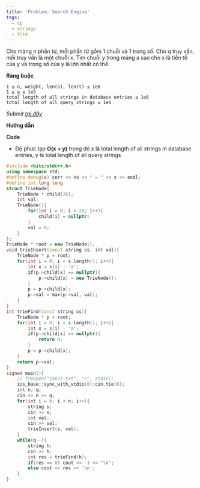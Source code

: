 ```yaml
---
title: 'Problem: Search Engine'
tags:
  - cp
  - strings
  - trie
---
```

Cho mảng n phần tử, mỗi phần tử gồm 1 chuỗi và 1 trọng số. Cho q truy vấn, mỗi truy vấn là một chuỗi x. 
Tìm chuỗi y trong mảng a sao cho x là tiền tố của y và trọng số của y là lớn nhất có thể.

**Ràng buộc**

```
1 ≤ n, weight, len(s), len(t) ≤ 1e6
1 ≤ q ≤ 1e5
total length of all strings in database entries ≤ 1e6
total length of all query strings ≤ 1e6
```

<!--more-->

*Submit [tại đây](https://www.hackerearth.com/practice/data-structures/advanced-data-structures/trie-keyword-tree/tutorial/)*

**Hướng dẫn**


**Code**

- Độ phưc tạp **O(x + y)** trong đó x là total length of all strings in database entries, y là total length of all query strings

```cpp
#include <bits/stdc++.h>
using namespace std;
#define debug(x) cerr << #x << " = " << x << endl;
#define int long long
struct TrieNode{
    TrieNode * child[26];
    int val;
    TrieNode(){
        for(int i = 0; i < 26; i++){
            child[i] = nullptr;
        }
        val = 0;
    }
};
TrieNode * root = new TrieNode();
void trieInsert(const string &s, int val){
    TrieNode * p = root;
    for(int i = 0; i < s.length(); i++){
        int x = s[i] - 'a';
        if(p->child[x] == nullptr){
            p->child[x] = new TrieNode();
        }
        p = p->child[x];
        p->val = max(p->val, val);
    }
}
int trieFind(const string &s){
    TrieNode * p = root;
    for(int i = 0; i < s.length(); i++){
        int x = s[i] - 'a';
        if(p->child[x] == nullptr){
            return 0;
        }
        p = p->child[x];
    }
    return p->val;
}
signed main(){
    // freopen("input.txt", "r", stdin);
    ios_base::sync_with_stdio(0);cin.tie(0);
    int n, q;
    cin >> n >> q;
    for(int i = 0; i < n; i++){
        string s;
        cin >> s;
        int val;
        cin >> val;
        trieInsert(s, val);
    }
    while(q--){
        string h;
        cin >> h;
        int res = trieFind(h);
        if(res == 0) cout << -1 << "\n";
        else cout << res << '\n';
    }
}
```
